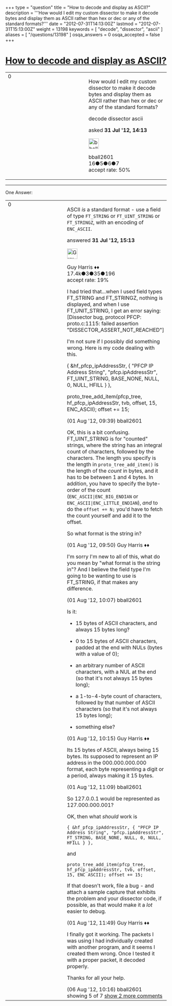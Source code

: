 +++
type = "question"
title = "How to decode and display as ASCII?"
description = '''How would I edit my custom dissector to make it decode bytes and display them as ASCII rather than hex or dec or any of the standard formats?'''
date = "2012-07-31T14:13:00Z"
lastmod = "2012-07-31T15:13:00Z"
weight = 13198
keywords = [ "decode", "dissector", "ascii" ]
aliases = [ "/questions/13198" ]
osqa_answers = 0
osqa_accepted = false
+++

<div class="headNormal">

# [How to decode and display as ASCII?](/questions/13198/how-to-decode-and-display-as-ascii)

</div>

<div id="main-body">

<div id="askform">

<table id="question-table" style="width:100%;"><colgroup><col style="width: 50%" /><col style="width: 50%" /></colgroup><tbody><tr class="odd"><td style="width: 30px; vertical-align: top"><div class="vote-buttons"><div id="post-13198-score" class="post-score" title="current number of votes">0</div><div id="favorite-count" class="favorite-count"></div></div></td><td><div id="item-right"><div class="question-body"><p>How would I edit my custom dissector to make it decode bytes and display them as ASCII rather than hex or dec or any of the standard formats?</p></div><div id="question-tags" class="tags-container tags">decode dissector ascii</div><div id="question-controls" class="post-controls"></div><div class="post-update-info-container"><div class="post-update-info post-update-info-user"><p>asked <strong>31 Jul '12, 14:13</strong></p><img src="https://secure.gravatar.com/avatar/f930b778c54e8c2d76dbcc36f76087ac?s=32&amp;d=identicon&amp;r=g" class="gravatar" width="32" height="32" alt="bball2601&#39;s gravatar image" /><p>bball2601<br />
<span class="score" title="16 reputation points">16</span><span title="5 badges"><span class="badge1">●</span><span class="badgecount">5</span></span><span title="6 badges"><span class="silver">●</span><span class="badgecount">6</span></span><span title="7 badges"><span class="bronze">●</span><span class="badgecount">7</span></span><br />
<span class="accept_rate" title="Rate of the user&#39;s accepted answers">accept rate:</span> <span title="bball2601 has one accepted answer">50%</span></p></div></div><div id="comments-container-13198" class="comments-container"></div><div id="comment-tools-13198" class="comment-tools"></div><div class="clear"></div><div id="comment-13198-form-container" class="comment-form-container"></div><div class="clear"></div></div></td></tr></tbody></table>

------------------------------------------------------------------------

<div class="tabBar">

<span id="sort-top"></span>

<div class="headQuestions">

One Answer:

</div>

</div>

<span id="13202"></span>

<div id="answer-container-13202" class="answer">

<table style="width:100%;"><colgroup><col style="width: 50%" /><col style="width: 50%" /></colgroup><tbody><tr class="odd"><td style="width: 30px; vertical-align: top"><div class="vote-buttons"><div id="post-13202-score" class="post-score" title="current number of votes">0</div></div></td><td><div class="item-right"><div class="answer-body"><p>ASCII <em>is</em> a standard format - use a field of type <code>FT_STRING</code> or <code>FT_UINT_STRING</code> or <code>FT_STRINGZ</code>, with an encoding of <code>ENC_ASCII</code>.</p></div><div class="answer-controls post-controls"></div><div class="post-update-info-container"><div class="post-update-info post-update-info-user"><p>answered <strong>31 Jul '12, 15:13</strong></p><img src="https://secure.gravatar.com/avatar/f93de7000747ab5efb5acd3034b2ebd7?s=32&amp;d=identicon&amp;r=g" class="gravatar" width="32" height="32" alt="Guy%20Harris&#39;s gravatar image" /><p>Guy Harris ♦♦<br />
<span class="score" title="17443 reputation points"><span>17.4k</span></span><span title="3 badges"><span class="badge1">●</span><span class="badgecount">3</span></span><span title="35 badges"><span class="silver">●</span><span class="badgecount">35</span></span><span title="196 badges"><span class="bronze">●</span><span class="badgecount">196</span></span><br />
<span class="accept_rate" title="Rate of the user&#39;s accepted answers">accept rate:</span> <span title="Guy Harris has 216 accepted answers">19%</span></p></div></div><div id="comments-container-13202" class="comments-container"><span id="13269"></span><div id="comment-13269" class="comment"><div id="post-13269-score" class="comment-score"></div><div class="comment-text"><p>I had tried that...when I used field types FT_STRING and FT_STRINGZ, nothing is displayed, and when I use FT_UNIT_STRING, I get an error saying: [Dissector bug, protocol PFCP: proto.c:1115: failed assertion "DISSECTOR_ASSERT_NOT_REACHED"]</p><p>I'm not sure if I possibly did something wrong. Here is my code dealing with this.</p><p>{ &amp;hf_pfcp_ipAddressStr, { "PFCP IP Address String", "pfcp.ipAddressStr", FT_UINT_STRING, BASE_NONE, NULL, 0, NULL, HFILL } },</p><p>proto_tree_add_item(pfcp_tree, hf_pfcp_ipAddressStr, tvb, offset, 15, ENC_ASCII); offset += 15;</p></div><div id="comment-13269-info" class="comment-info"><span class="comment-age">(01 Aug '12, 09:39)</span> bball2601</div></div><span id="13274"></span><div id="comment-13274" class="comment"><div id="post-13274-score" class="comment-score"></div><div class="comment-text"><p>OK, this is a bit confusing. FT_UINT_STRING is for "counted" strings, where the string has an integral count of characters, followed by the characters. The length you specify is the length in <code>proto_tree_add_item()</code> is the length of the <em>count</em> in bytes, and it has to be between 1 and 4 bytes. In addition, you have to specify the byte-order of the count (<code>ENC_ASCII|ENC_BIG_ENDIAN</code> or <code>ENC_ASCII|ENC_LITTLE_ENDIAN</code>), <em>and</em> to do the <code>offset += N;</code> you'd have to fetch the count yourself and add it to the offset.</p><p>So what format is the string in?</p></div><div id="comment-13274-info" class="comment-info"><span class="comment-age">(01 Aug '12, 09:50)</span> Guy Harris ♦♦</div></div><span id="13276"></span><div id="comment-13276" class="comment"><div id="post-13276-score" class="comment-score"></div><div class="comment-text"><p>I'm sorry I'm new to all of this, what do you mean by "what format is the string in"? And I believe the field type I'm going to be wanting to use is FT_STRING, if that makes any difference.</p></div><div id="comment-13276-info" class="comment-info"><span class="comment-age">(01 Aug '12, 10:07)</span> bball2601</div></div><span id="13278"></span><div id="comment-13278" class="comment"><div id="post-13278-score" class="comment-score"></div><div class="comment-text"><p>Is it:</p><ul><li><p>15 bytes of ASCII characters, and always 15 bytes long?</p></li><li><p>0 to 15 bytes of ASCII characters, padded at the end with NULs (bytes with a value of 0);</p></li><li><p>an arbitrary number of ASCII characters, with a NUL at the end (so that it's not always 15 bytes long);</p></li><li><p>a 1-to-4-byte count of characters, followed by that number of ASCII characters (so that it's not always 15 bytes long);</p></li><li><p>something else?</p></li></ul></div><div id="comment-13278-info" class="comment-info"><span class="comment-age">(01 Aug '12, 10:15)</span> Guy Harris ♦♦</div></div><span id="13288"></span><div id="comment-13288" class="comment"><div id="post-13288-score" class="comment-score"></div><div class="comment-text"><p>Its 15 bytes of ASCII, always being 15 bytes. Its supposed to represent an IP address in the 000.000.000.000 format, each byte representing a digit or a period, always making it 15 bytes.</p></div><div id="comment-13288-info" class="comment-info"><span class="comment-age">(01 Aug '12, 11:09)</span> bball2601</div></div><span id="13291"></span><div id="comment-13291" class="comment not_top_scorer"><div id="post-13291-score" class="comment-score"></div><div class="comment-text"><p>So 127.0.0.1 would be represented as 127.000.000.001?</p><p>OK, then what <em>should</em> work is</p><pre><code>{ &amp;hf_pfcp_ipAddressStr, { &quot;PFCP IP Address String&quot;, &quot;pfcp.ipAddressStr&quot;, FT_STRING, BASE_NONE, NULL, 0, NULL, HFILL } },</code></pre><p>and</p><pre><code>proto_tree_add_item(pfcp_tree, hf_pfcp_ipAddressStr, tvb, offset, 15, ENC_ASCII); offset += 15;</code></pre><p>If that doesn't work, file a bug - and attach a sample capture that exhibits the problem and your dissector code, if possible, as that would make it a <em>lot</em> easier to debug.</p></div><div id="comment-13291-info" class="comment-info"><span class="comment-age">(01 Aug '12, 11:49)</span> Guy Harris ♦♦</div></div><span id="13400"></span><div id="comment-13400" class="comment not_top_scorer"><div id="post-13400-score" class="comment-score"></div><div class="comment-text"><p>I finally got it working. The packets I was using I had individually created with another program, and it seems I created them wrong. Once I tested it with a proper packet, it decoded properly.</p><p>Thanks for all your help.</p></div><div id="comment-13400-info" class="comment-info"><span class="comment-age">(06 Aug '12, 10:16)</span> bball2601</div></div></div><div id="comment-tools-13202" class="comment-tools"><span class="comments-showing"> showing 5 of 7 </span> <a href="#" class="show-all-comments-link">show 2 more comments</a></div><div class="clear"></div><div id="comment-13202-form-container" class="comment-form-container"></div><div class="clear"></div></div></td></tr></tbody></table>

</div>

<div class="paginator-container-left">

</div>

</div>

</div>

